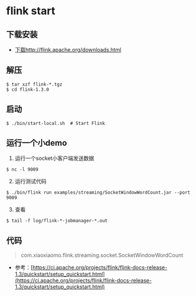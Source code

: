 # flink start
## 下载安装
- [下载http://flink.apache.org/downloads.html](http://flink.apache.org/downloads.html)
## 解压
``` shell
$ tar xzf flink-*.tgz
$ cd flink-1.3.0
```
## 启动
``` shell
$ ./bin/start-local.sh  # Start Flink
```
## 运行一个小demo
1. 运行一个socket小客户端发送数据
``` shell
$ nc -l 9009
```

2. 运行测试代码
``` shell
$ ./bin/flink run examples/streaming/SocketWindowWordCount.jar --port 9009
```

3. 查看
``` shell
$ tail -f log/flink-*-jobmanager-*.out
```

## 代码
> com.xiaoxiaomo.flink.streaming.socket.SocketWindowWordCount


- 参考：[https://ci.apache.org/projects/flink/flink-docs-release-1.3/quickstart/setup_quickstart.html](https://ci.apache.org/projects/flink/flink-docs-release-1.3/quickstart/setup_quickstart.html)
